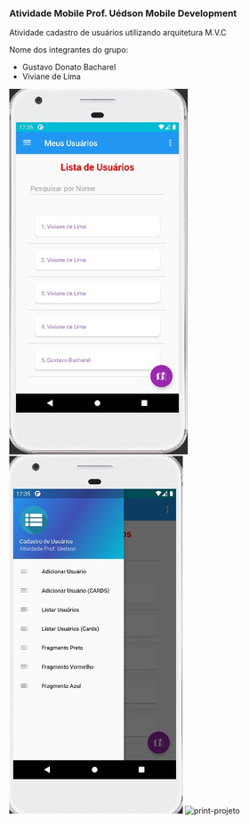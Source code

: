 ### Atividade Mobile  Prof. Uédson Mobile Development

Atividade cadastro de usuários utilizando arquitetura M.V.C

Nome dos integrantes do grupo:

* Gustavo Donato Bacharel
* Viviane de Lima

<img src="images/print-mobile.jpg" alt="print-projeto">
<img src="images/print-mobile-2.jpg" alt="print-projeto">
<img src="images/print-mobile-3.PNG" alt="print-projeto">